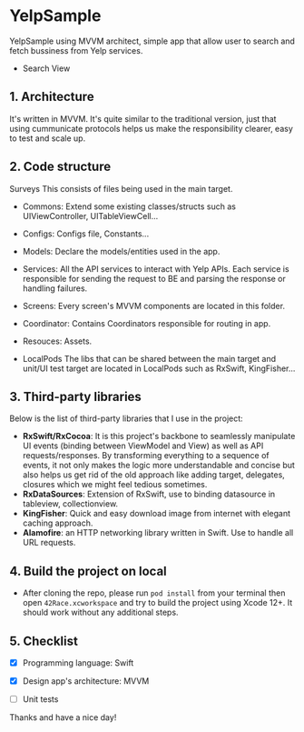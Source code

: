 # YelpSample
YelpSample using MVVM architect, simple app that allow user to search and fetch bussiness from Yelp services.
- Search View

## **1. Architecture**
It's written in MVVM. It's quite similar to the traditional version, just that using cummunicate protocols helps us make the responsibility clearer, easy to test and scale up.

## **2. Code structure**

Surveys
This consists of files being used in the main target.

- Commons: Extend some existing classes/structs such as UIViewController, UITableViewCell...
- Configs: Configs file, Constants...
- Models: Declare the models/entities used in the app.
- Services: All the API services to interact with Yelp APIs. Each service is responsible for sending the request to BE and parsing the response or handling failures.
- Screens: Every screen's MVVM components are located in this folder.
- Coordinator: Contains Coordinators responsible for routing in app.
- Resouces: Assets.

- LocalPods
The libs that can be shared between the main target and unit/UI test target are located in LocalPods such as RxSwift, KingFisher...

## **3. Third-party libraries**
Below is the list of third-party libraries that I use in the project:

- **RxSwift/RxCocoa**: It is this project's backbone to seamlessly manipulate UI events (binding between ViewModel and View) as well as API requests/responses. By transforming everything to a sequence of events, it not only makes the logic more understandable and concise but also helps us get rid of the old approach like adding target, delegates, closures which we might feel tedious sometimes.
- **RxDataSources**: Extension of RxSwift, use to binding datasource in tableview, collectionview.
- **KingFisher**: Quick and easy download image from internet with elegant caching approach.
- **Alamofire**: an HTTP networking library written in Swift. Use to handle all URL requests.

## **4. Build the project on local**
- After cloning the repo, please run `pod install` from your terminal then open `42Race.xcworkspace` and try to build the project using Xcode 12+.
It should work without any additional steps.

## **5. Checklist**
- [x] Programming language: Swift

- [x] Design app's architecture: MVVM
 
- [ ] Unit tests

Thanks and have a nice day!
